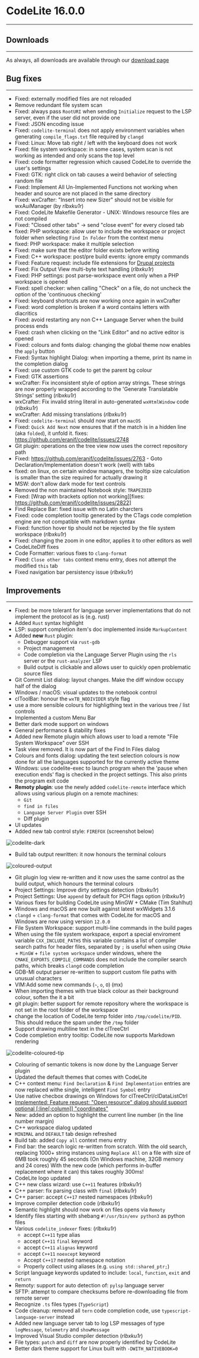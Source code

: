 # CodeLite 16.0.0
---

## Downloads
---

As always, all downloads are available through our [download page][1]

## Bug fixes
---

- Fixed: externally modified files are not reloaded
- Remove redundant file system scan
- Fixed: always pass `RootURI` when sending `Initialize` request to the LSP server, even if the user did not provide one
- Fixed: JSON encoding issue
- Fixed: `codelite-terminal` does not apply environment variables when generating `compile_flags.txt` file required by `clangd`
- Fixed: Linux: Move tab right / left with the keyboard does not work
- Fixed: file system workspace: in some cases, system scan is not working as intended and only scans the top level
- Fixed: code formatter regression which caused CodeLite to override the user's settings
- Fixed: GTK: right click on tab causes a weird behavior of selecting random file
- Fixed: Implement All Un-Implemented Functions not working when header and source are not placed in the same directory
- Fixed: wxCrafter: "Insert into new Sizer" should not be visible for wxAuiManager (by *rlbxku1r*)
- Fixed: CodeLite Makefile Generator - UNIX: Windows resource files are not compiled
- Fixed: "Closed other tabs" -> send "close event" for every closed tab
- fixed: PHP workspace: allow user to include the workspace or project folder when selecting `Find In Folder` from the context menu
- fixed: PHP workspace: make it multiple selection
- Fixed: make sure that the editor folder exists before writing
- Fixed: C++ workspace: post/pre build events: ignore empty commands
- Fixed: Feature request: include file extensions for [Drupal projects][2]
- Fixed: Fix Output View multi-byte text handling (*rlbxku1r*)
- Fixed: PHP settings: post parse-workspace event only when a PHP workspace is opened
- Fixed: spell checker: when calling "Check" on a file, do not uncheck the option of the 'continuous checking'
- Fixed: keyboard shortcuts are now working once again in wxCrafter
- Fixed: word completion is broken if a word contains letters with diacritics
- Fixed: avoid restarting any non C++ Language Server when the build process ends
- Fixed: crash when clicking on the "Link Editor" and no active editor is opened
- Fixed: colours and fonts dialog: changing the global theme now enables the `apply` button
- Fixed: Syntax highlight Dialog: when importing a theme, print its name in the completion dialog
- Fixed: use custom GTK code to get the parent bg colour
- Fixed: GTK assertions
- wxCrafter: Fix inconsistent style of option array strings. These strings are now properly wrapped according to the 'Generate Translatable Strings' setting (*rlbxku1r*)
- wxCrafter: Fix invalid string literal in auto-generated `wxHtmlWindow` code (*rlbxku1r*)
- wxCrafter: Add missing translations (*rlbxku1r*)
- Fixed: `codelite-terminal` should now start on `macOS`
- Fixed: `Quick Add Next` now ensures that if the match is in a hidden line (aka `folded`), it unfold it. fixes: https://github.com/eranif/codelite/issues/2748
- Git plugin: operations on the tree view now uses the correct repository path
- Fixed: https://github.com/eranif/codelite/issues/2763 - Goto Declaration/Implementation doesn't work (well) with tabs
- fixed: on linux, on certain window managers, the tooltip size calculation is smaller than the size required for actually drawing it
- MSW: don't allow dark mode for text controls
- Removed the non maintained Notebook style: `TRAPEZOID`
- Fixed: [Wrap with brackets option not working][fixes: https://github.com/eranif/codelite/issues/2822]
- Find Replace Bar: fixed issue with no Latin charcters
- Fixed: code completion tooltip generated by the CTags code completion engine are not compatible with markdown syntax
- Fixed: function hover tip should not be rejected by the file system workspace (*rlbxku1r*)
- Fixed: changing the zoom in one editor, applies it to other editors as well
- CodeLiteDiff fixes
- Code Formatter: various fixes to `clang-format`
- Fixed: `Close other tabs` context menu entry, does not attempt the modified `this` tab
- Fixed navigation bar persistency issue (*rlbxku1r*)

## Improvements
---

- Fixed: be more tolerant for language server implementations that do not implement the protocol as is (e.g. rust)
- Added `Rust` syntax highlight
- LSP: support completion item's doc implemented inside `MarkupContent`
- Added **new** `Rust` plugin:
    - Debugger support via `rust-gdb`
    - Project management
    - Code completion via the Language Server Plugin using the `rls` server or the `rust-analyzer` LSP
    - Build output is clickable and allows user to quickly open problematic source files
- Git Commit List dialog: layout changes. Make the diff window occupy half of the dialog
- Windows / macOS: visual updates to the notebook control
- clToolBar: honour the `wxTB_NODIVIDER` style flag
- use a more sensible colours for highligthing text in the various tree / list controls
- Implemented a custom Menu Bar
- Better dark mode support on windows
- General performance & stability fixes
- Added new Remote plugin which allows user to load a remote "File System Workspace" over SSH
- Task view removed. It is now part of the Find In Files dialog
- Colours and fonts dialog: updating the text selection colours is now done for all the languages supported for the currently active theme
- Windows: use codelite-exec to launch program when the 'pause when execution ends' flag is checked in the project settings. This also prints the program exit code
- **Remoty plugin**: use the newly added `codelite-remote` interface which allows using various plugin on a remote machines:
    - `Git`
    - `find in files` 
    - `Language Server Plugin` over SSH
    - Diff plugin
- UI updates
- Added new tab control style: `FIREFOX` (screenshot below)

![codelite-dark](images/16/cl-dark-16.png)

- Build tab output rewritten: it now honours the terminal colours

![coloured-output](images/16/coloured-build.png)

- Git plugin log view re-written and it now uses the same control as the build output, which honours the terminal colours
- Project Settings: Improve dirty settings detection (*rlbxku1r*)
- Project Settings: Use `append` by default for PCH flags option (*rlbxku1r*)
- Various fixes for building CodeLite using MinGW + CMake (Tim Stahlhut)
- Windows and macOS are now built against latest wxWidgets 3.1.6
- `clangd` + `clang-format` that comes with CodeLite for macOS and Windows are now using version `12.0.0`
- File System Workspace: support multi-line commands in the build pages
- When using the file system workspace, export a special enviroment variable `CXX_INCLUDE_PATHS` this variable contains a list of compiler search paths for header files, separated by `;` is useful when using `CMake` + `MinGW` + `file system workspace` under windows, where the `CMAKE_EXPORTS_COMPILE_COMMANDS` does not include the compiler search paths, which breaks `clangd` code completion
- GDB-MI output parser re-written to support custom file paths with unusual characters
- VIM:Add some new commands (`~`, `o`, `O`) (mx)
- When importing themes with true black colour as their background colour, soften the it a bit
- git plugin: better support for remote repository where the workspace is not set in the root folder of the workspace
- change the location of CodeLite temp folder into `/tmp/codelite/PID`. This should reduce the spam under the `/tmp` folder
- Support drawing multiline text in the clTreeCtrl
- Code completion entry tooltip: CodeLite now supports Markdown rendering

![codelite-coloured-tip](images/16/coloured-tip.png)

- Colouring of semantic tokens is now done by the Language Server plugin
- Updated the default themes that comes with CodeLite
- C++ context menu: `Find Declaration` & `Find Implementation` entries are now replaced withe single, intelligent `Find Symbol` entry
- Use native checbox drawings on Windows for clTreeCtrl/clDataListCtrl
- [Implemented: Feature request: "Open resource" dialog should support optional [:line[:column]] "coordinates"][3]
- New: added an option to highlight the current line number (in the line number margin)
- C++ workspace dialog updated
- `MINIMAL` and `DEFAULT` tab design refreshed
- Build tab: added `Copy all` context menu entry
- Find bar: the search logic re-written from scratch. With the old search, replacing 1000+ string instances using `Replace All` on a file with size of 6MB took roughly 45 seconds (On Windows machine, 32GB memory and 24 cores)    With the new code (which performs in-buffer replacement where it can) this takes roughly 300ms!
- CodeLite logo updated
- C++ new class wizard: use `C++11` features (*rlbxku1r*)
- C++ parser: fix parsing class with `final` (*rlbxku1r*)
- C++ parser: accept `C++17` nested namespaces (*rlbxku1r*)
- Improve compiler detection code (*rlbxku1r*)
- Semantic highlight should now work on files opens via `Remoty`
- Identify files starting with shebang `#!/usr/bin/env python3` as python files
- Various `codelite_indexer` fixes: (*rlbxku1r*)
    - accept `C++11` type alias
    - accept `C++11` `final` keyword
    - accept `C++11` `alignas` keyword
    - accept `C++11` `noexcept` keyword
    - Accept `C++17` nested namespace notation
    - Properly collect using aliases (e.g. `using std::shared_ptr;`)
- Script language keywords updated to include: `local`, `function`, `exit` and `return`
- Remoty: support for auto detection of: `pylsp` language server
- SFTP: attempt to compare checksums before re-downloading file from remote server
- Recognize `.ts` files types (`TypeScript`)
- Code cleanup: removed all `tern` code completion code, use `typescript-language-server` instead
- Added new language server tab to log LSP messages of type `logMessage`, `telemetry` and `showMessage`
- Improved Visual Studio compiler detection (*rlbxku1r*)
- File types: `patch` and `diff` are now properly identified by CodeLite
- Better dark theme support for Linux built with `-DWITH_NATIVEBOOK=0`

[1]: https://downloads.codelite.org
[2]: https://github.com/eranif/codelite/issues/2704
[3]: https://github.com/eranif/codelite/issues/2563